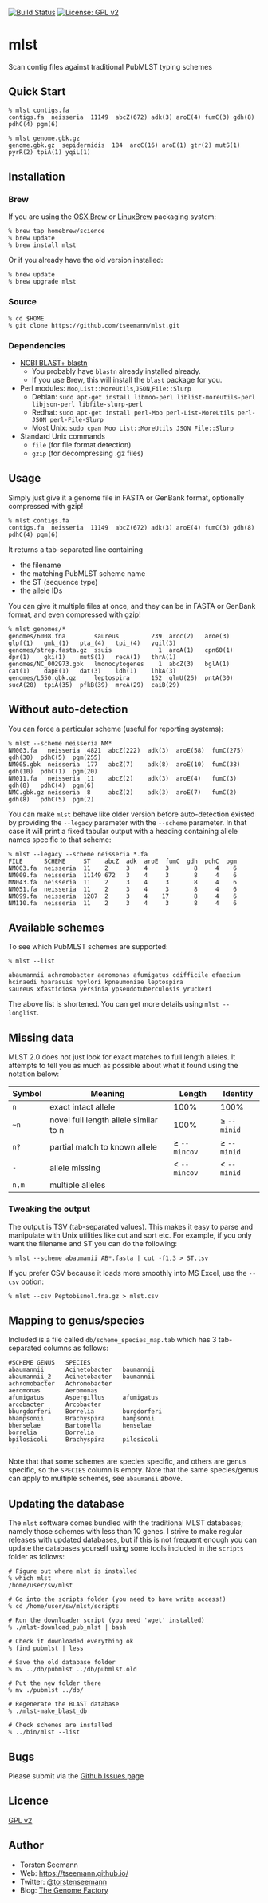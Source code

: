 [![Build Status](https://travis-ci.org/tseemann/mlst.svg?branch=master)](https://travis-ci.org/tseemann/mlst) [![License: GPL v2](https://img.shields.io/badge/License-GPL%20v2-blue.svg)](https://www.gnu.org/licenses/old-licenses/gpl-2.0.en.html)

# mlst

Scan contig files against traditional PubMLST typing schemes

## Quick Start

```
% mlst contigs.fa
contigs.fa  neisseria  11149  abcZ(672) adk(3) aroE(4) fumC(3) gdh(8) pdhC(4) pgm(6)

% mlst genome.gbk.gz
genome.gbk.gz  sepidermidis  184  arcC(16) aroE(1) gtr(2) mutS(1) pyrR(2) tpiA(1) yqiL(1)
```

## Installation

### Brew
If you are using the [OSX Brew](http://brew.sh/) or [LinuxBrew](http://brew.sh/linuxbrew/) packaging system:

```
% brew tap homebrew/science
% brew update
% brew install mlst
```

Or if you already have the old version installed:

```
% brew update
% brew upgrade mlst
```

### Source

```
% cd $HOME
% git clone https://github.com/tseemann/mlst.git
```   
 
### Dependencies

* [NCBI BLAST+ blastn](https://www.ncbi.nlm.nih.gov/books/NBK279671/) 
  * You probably have `blastn` already installed already.
  * If you use Brew, this will install the `blast` package for you.
* Perl modules: `Moo`,`List::MoreUtils`,`JSON`,`File::Slurp`
  * Debian: `sudo apt-get install libmoo-perl liblist-moreutils-perl libjson-perl libfile-slurp-perl`
  * Redhat: `sudo apt-get install perl-Moo perl-List-MoreUtils perl-JSON perl-File-Slurp`
  * Most Unix: `sudo cpan Moo List::MoreUtils JSON File::Slurp`
* Standard Unix commands
  * `file` (for file format detection)
  * `gzip` (for decompressing .gz files)

## Usage

Simply just give it a genome file in FASTA or GenBank format, optionally compressed with gzip!

```
% mlst contigs.fa
contigs.fa  neisseria  11149  abcZ(672) adk(3) aroE(4) fumC(3) gdh(8) pdhC(4) pgm(6)
```

It returns a tab-separated line containing
* the filename
* the matching PubMLST scheme name
* the ST (sequence type)
* the allele IDs

You can give it multiple files at once, and they can be in FASTA or GenBank format, and even compressed with gzip!

```
% mlst genomes/*
genomes/6008.fna        saureus         239  arcc(2)   aroe(3)   glpf(1)   gmk_(1)   pta_(4)   tpi_(4)   yqil(3)
genomes/strep.fasta.gz  ssuis             1  aroA(1)   cpn60(1)  dpr(1)    gki(1)    mutS(1)   recA(1)   thrA(1)
genomes/NC_002973.gbk   lmonocytogenes    1  abcZ(3)   bglA(1)   cat(1)    dapE(1)   dat(3)    ldh(1)    lhkA(3)
genomes/L550.gbk.gz     leptospira      152  glmU(26)  pntA(30)  sucA(28)  tpiA(35)  pfkB(39)  mreA(29)  caiB(29)
```

## Without auto-detection

You can force a particular scheme (useful for reporting systems):

```
% mlst --scheme neisseria NM*
NM003.fa   neisseria  4821  abcZ(222)  adk(3)  aroE(58)  fumC(275)  gdh(30)  pdhC(5)  pgm(255)
NM005.gbk  neisseria  177   abcZ(7)    adk(8)  aroE(10)  fumC(38)   gdh(10)  pdhC(1)  pgm(20)
NM011.fa   neisseria  11    abcZ(2)    adk(3)  aroE(4)   fumC(3)    gdh(8)   pdhC(4)  pgm(6)
NMC.gbk.gz neisseria  8     abcZ(2)    adk(3)  aroE(7)   fumC(2)    gdh(8)   pdhC(5)  pgm(2)
```

You can make `mlst` behave like older version before auto-detection existed
by  providing the `--legacy` parameter with the  `--scheme` parameter. In that case
it will print a fixed tabular output with a heading containing allele names specific to that scheme:

```
% mlst --legacy --scheme neisseria *.fa
FILE      SCHEME     ST    abcZ  adk  aroE  fumC  gdh  pdhC  pgm
NM003.fa  neisseria  11    2     3    4     3       8     4    6
NM009.fa  neisseria  11149 672   3    4     3       8     4    6
MN043.fa  neisseria  11    2     3    4     3       8     4    6
NM051.fa  neisseria  11    2     3    4     3       8     4    6
NM099.fa  neisseria  1287  2     3    4    17       8     4    6
NM110.fa  neisseria  11    2     3    4     3       8     4    6
```

## Available schemes

To see which PubMLST schemes are supported:

```
% mlst --list

abaumannii achromobacter aeromonas afumigatus cdifficile efaecium
hcinaedi hparasuis hpylori kpneumoniae leptospira
saureus xfastidiosa yersinia ypseudotuberculosis yruckeri
```

The above list is shortened. You can get more details using `mlst --longlist`.

## Missing data

MLST 2.0 does not just look for exact matches to full length alleles. 
It attempts to tell you as much as possible about what it found using the
notation below:

Symbol | Meaning | Length | Identity
---   | --- | --- | ---
`n`   | exact intact allele                   | 100%            | 100%
`~n`  | novel full length allele similar to n | 100%            | &ge; `--minid`
`n?`  | partial match to known allele         | &ge; `--mincov` | &ge; `--minid`
`-`   | allele missing                        | &lt; `--mincov` | &lt; `--minid`
`n,m` | multiple alleles                      | &nbsp;          | &nbsp;

### Tweaking the output

The output is TSV (tab-separated values). This makes it easy to parse 
and manipulate with Unix utilities like cut and sort etc. For example, 
if you only want the filename and ST you can do the following:
```
% mlst --scheme abaumanii AB*.fasta | cut -f1,3 > ST.tsv
```    
If you prefer CSV because it loads more smoothly into MS Excel, use the `--csv` option:
```
% mlst --csv Peptobismol.fna.gz > mlst.csv
```

## Mapping to genus/species

Included is a file called `db/scheme_species_map.tab` which has 3
tab-separated columns as follows:

```
#SCHEME GENUS   SPECIES
abaumannii      Acinetobacter   baumannii
abaumannii_2    Acinetobacter   baumannii
achromobacter   Achromobacter
aeromonas       Aeromonas
afumigatus      Aspergillus     afumigatus
arcobacter      Arcobacter
bburgdorferi    Borrelia        burgdorferi
bhampsonii      Brachyspira     hampsonii
bhenselae       Bartonella      henselae
borrelia        Borrelia
bpilosicoli     Brachyspira     pilosicoli
...
```

Note that that some schemes are species specific, and others are genus
specific, so the `SPECIES` column is empty.  Note that the same
species/genus can apply to multiple schemes, see `abaumanii` above.

## Updating the database

The `mlst` software comes bundled with the traditional MLST databases;
namely those schemes with less than 10 genes. I strive to make regular
releases with updated databases, but if this is not frequent enough you
can update the databases yourself using some tools included in the `scripts`
folder as follows:

```
# Figure out where mlst is installed
% which mlst
/home/user/sw/mlst

# Go into the scripts folder (you need to have write access!)
% cd /home/user/sw/mlst/scripts

# Run the downloader script (you need 'wget' installed)
% ./mlst-download_pub_mlst | bash

# Check it downloaded everything ok
% find pubmlst | less

# Save the old database folder
% mv ../db/pubmlst ../db/pubmlst.old

# Put the new folder there
% mv ./pubmlst ../db/

# Regenerate the BLAST database
% ./mlst-make_blast_db

# Check schemes are installed
% ../bin/mlst --list
```

## Bugs

Please submit via the [Github Issues page](https://github.com/tseemann/mlst/issues)

## Licence

[GPL v2](https://raw.githubusercontent.com/tseemann/mlst/master/LICENSE)

## Author

* Torsten Seemann
* Web: https://tseemann.github.io/
* Twitter: [@torstenseemann](https://twitter.com/torstenseemann)
* Blog: [The Genome Factory](https://thegenomefactory.blogspot.com/)
